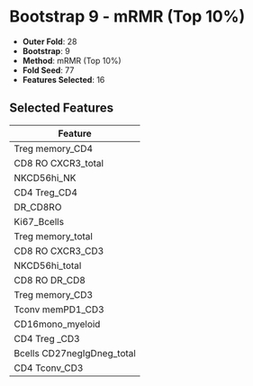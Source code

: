 # Bootstrap 9 - mRMR (Top 10%)

- **Outer Fold**: 28
- **Bootstrap**: 9
- **Method**: mRMR (Top 10%)
- **Fold Seed**: 77
- **Features Selected**: 16

## Selected Features

| Feature |
|---------|
| Treg memory_CD4 |
| CD8 RO CXCR3_total |
| NKCD56hi_NK |
| CD4 Treg_CD4 |
| DR_CD8RO |
| Ki67_Bcells |
| Treg memory_total |
| CD8 RO CXCR3_CD3 |
| NKCD56hi_total |
| CD8 RO DR_CD8 |
| Treg memory_CD3 |
| Tconv memPD1_CD3 |
| CD16mono_myeloid |
| CD4 Treg _CD3 |
| Bcells CD27negIgDneg_total |
| CD4 Tconv_CD3 |
